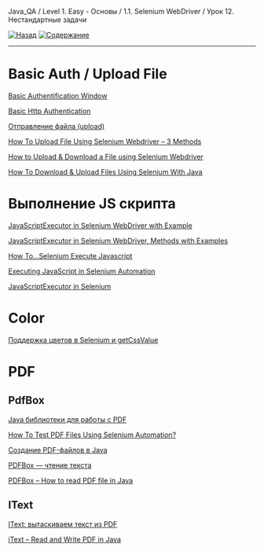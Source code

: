 Java_QA / Level 1. Easy - Основы / 1.1. Selenium WebDriver / Урок 12. Нестандартные задачи

[![Назад](https://img.shields.io/badge/-%D0%9D%D0%B0%D0%B7%D0%B0%D0%B4-brightgreen)](3.%20Задание.md)
[![Содержание](https://img.shields.io/badge/-%D0%A1%D0%BE%D0%B4%D0%B5%D1%80%D0%B6%D0%B0%D0%BD%D0%B8%D0%B5-purple)](README.md)

***

# Basic Auth / Upload File

[Basic Authentification Window](https://kreisfahrer.gitbooks.io/selenium-webdriver/content/basic_authentification_window.html)

[Basic Http Authentication](https://www.browserstack.com/docs/automate/selenium/basic-http-authentication#javascriptexecutor-for-basic-http-authentication)

[Отправление файла (upload)](https://kreisfahrer.gitbooks.io/selenium-webdriver/content/otpravlenie_faila_upload.html)

[How To Upload File Using Selenium Webdriver – 3 Methods](https://www.softwaretestinghelp.com/file-upload-in-selenium/)

[How to Upload & Download a File using Selenium Webdriver](https://www.guru99.com/upload-download-file-selenium-webdriver.html)

[How To Download & Upload Files Using Selenium With Java](https://www.lambdatest.com/blog/how-to-download-upload-files-using-selenium-with-java/)

# Выполнение JS скрипта

[JavaScriptExecutor in Selenium WebDriver with Example](https://www.guru99.com/execute-javascript-selenium-webdriver.html)

[JavaScriptExecutor in Selenium WebDriver, Methods with Examples](https://www.softwaretestingmaterial.com/javascriptexecutor-selenium-webdriver/)

[How To…Selenium Execute Javascript](https://huddle.eurostarsoftwaretesting.com/execute-javascript-selenium/)

[Executing JavaScript in Selenium Automation](https://medium.com/@arvind.bond/executing-javascript-in-selenium-automation-9b4feffdf097)

[JavaScriptExecutor in Selenium](https://stqatools.com/selenium-javascriptexecutor/)

# Color

[Поддержка цветов в Selenium и getCssValue](http://internetka.in.ua/selenium-color/)

# PDF

## PdfBox

[Java библиотеки для работы с PDF](http://vbzinas.blogspot.com/2012/01/java-pdf.html)

[How To Test PDF Files Using Selenium Automation?](https://www.lambdatest.com/blog/selenium-testing-pdf-files/)

[Создание PDF-файлов в Java](https://www.internet-technologies.ru/articles/sozdanie-pdf-faylov-v-java.html)

[PDFBox — чтение текста](https://coderlessons.com/tutorials/java-tekhnologii/vyuchit-pdfbox/pdfbox-chtenie-teksta)

[PDFBox – How to read PDF file in Java](https://mkyong.com/java/pdfbox-how-to-read-pdf-file-in-java/)

## IText

[IText: вытаскиваем текст из PDF](https://habr.com/ru/post/225647/)

[iText – Read and Write PDF in Java](https://mkyong.com/java/itext-read-and-write-pdf-in-java/)